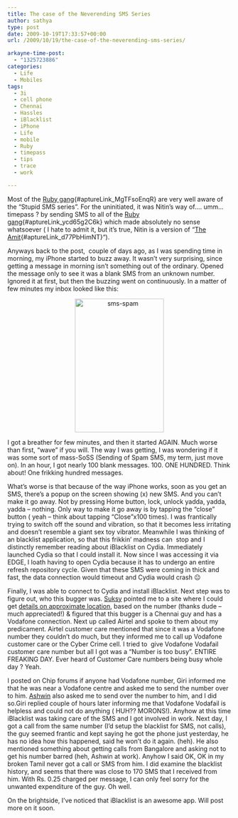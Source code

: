 ```yaml
---
title: The case of the Neverending SMS Series
author: sathya
type: post
date: 2009-10-19T17:33:57+00:00
url: /2009/10/19/the-case-of-the-neverending-sms-series/

arkayne-time-post:
  - "1325723886"
categories:
  - Life
  - Mobiles
tags:
  - 3i
  - cell phone
  - Chennai
  - Hassles
  - iBlacklist
  - iPhone
  - Life
  - mobile
  - Ruby
  - timepass
  - tips
  - trace
  - work

---
```

Most of the [Ruby gang][1]{#aptureLink_MgTFsoEnqR} are very well aware of the &#8220;Stupid SMS series&#8221;. For the uninitiated, it was Nitin&#8217;s way of&#8230;. umm&#8230; timepass ? by sending SMS to all of the [Ruby gang][1]{#aptureLink_ycd65g2C6k} which made absolutely no sense whatsoever ( I hate to admit it, but it&#8217;s true, Nitin is a version of &#8220;[The Amit][2]{#aptureLink_d77PbHimNT}&#8220;).

Anyways back to the post,  couple of days ago, as I was spending time in morning, my iPhone started to buzz away. It wasn&#8217;t very surprising, since getting a message in morning isn&#8217;t something out of the ordinary. Opened the message only to see it was a blank SMS from an unknown number. Ignored it at first, but then the buzzing went on continuously. In a matter of few minutes my inbox looked like this:

<!--more-->

<p style="text-align: center;">
  <a href="https://kurast.sathyabh.at/wp-content/uploads/2009/10/sms-spam.jpg"><img class="size-medium wp-image-309 aligncenter" title="sms-spam" src="https://kurast.sathyabh.at/wp-content/uploads/2009/10/sms-spam-200x300.jpg" alt="sms-spam" width="200" height="300" /></a>
</p>

<p style="text-align: left;">
  I got a breather for few minutes, and then it started AGAIN. Much worse than first, &#8220;wave&#8221; if you will. The way I was getting, I was wondering if it was some sort of mass-SoSS (Sending of Spam SMS, my term, just move on). In an hour, I got nearly 100 blank messages. 100. ONE HUNDRED. Think about! One frikking hundred messages.
</p>

<p style="text-align: left;">
  What&#8217;s worse is that because of the way iPhone works, soon as you get an SMS, there&#8217;s a popup on the screen showing (x) new SMS. And you can&#8217;t make it go away. Not by pressing Home button, lock, unlock yadda, yadda, yadda &#8211; nothing. Only way to make it go away is by tapping the &#8220;close&#8221; button ( yeah &#8211; think about tapping &#8220;Close&#8221;x100 times). I was frantically trying to switch off the sound and vibration, so that it becomes less irritating and doesn&#8217;t resemble a giant sex toy vibrator. Meanwhile I was thinking of an blacklist application, so that this frikkin&#8217; madness can  stop and I distinctly remember reading about iBlacklist on Cydia. Immediately launched Cydia so that I could install it. Now since I was accessing it via EDGE, I loath having to open Cydia because it has to undergo an entire refresh repository cycle. Given that these SMS were coming in thick and fast, the data connection would timeout and Cydia would crash 😐
</p>

<p style="text-align: left;">
  Finally, I was able to connect to Cydia and install iBlacklist. Next step was to figure out, who this bugger was. <a id="aptureLink_RXWH1RdHhL" href="https://suksy.com">Suksy</a> pointed me to a site where I could get <a id="aptureLink_uasxpRHsQq" href="https://trace.bharatiyamobile.com/">details on approximate location</a>, based on the number (thanks dude &#8211; much appreciated!) & figured that this bugger is a Chennai guy and has a Vodafone connection. Next up called Airtel and spoke to them about my predicament. Airtel customer care mentioned that since it was a Vodafone number they couldn&#8217;t do much, but they informed me to call up Vodafone customer care or the Cyber Crime cell. I tried to  give Vodafone Vodafail customer care number but all I got was a &#8220;Number is too busy&#8221;. ENTIRE FREAKING DAY. Ever heard of Customer Care numbers being busy whole day ? Yeah.
</p>

<p style="text-align: left;">
  I posted on Chip forums if anyone had Vodafone number, Giri informed me that he was near a Vodafone centre and asked me to send the number over to him. <a id="aptureLink_TVLiiDB4gt" href="https://twitter.com/ashwinsid">Ashwin</a> also asked me to send over the number to him, and I did so.Giri replied couple of hours later informing me that Vodafone Vodafail is helpless and could not do anything ( HUH?? MORONS!). Anyhow at this time iBlacklist was taking care of the SMS and I got involved in work. Next day, I got a call from the same number (I&#8217;d setup the blacklist for SMS, not calls), the guy seemed frantic and kept saying he got the phone just yesterday, he has no idea how this happened, said he won&#8217;t do it again. (heh). He also mentioned something about getting calls from Bangalore and asking not to get his number barred (heh, Ashwin at work). Anyhow I said OK, OK in my broken Tamil never got a call or SMS from him. I did examine the blacklist history, and seems that there was close to 170 SMS that I received from him. With Rs. 0.25 charged per message, I can only feel sorry for the unwanted expenditure of the guy. Oh well.
</p>

<p style="text-align: left;">
  On the brightside, I&#8217;ve noticed that iBlacklist is an awesome app. Will post more on it soon.
</p>

 [1]: https://www.flickr.com/photos/sathyabhat/4025641571/
 [2]: https://krishashok.wordpress.com/2009/10/16/dear-lonely-planet/
